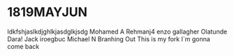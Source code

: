 # 1819MAYJUN
ldkfshjaslkdjghlkjasdglkjsdg
Mohamed A
Rehmanj4
enzo gallagher
Olatunde
Dara!
Jack
iroegbuc
Michael N
Branhing Out 
This is my fork
I`m gonna come back 
